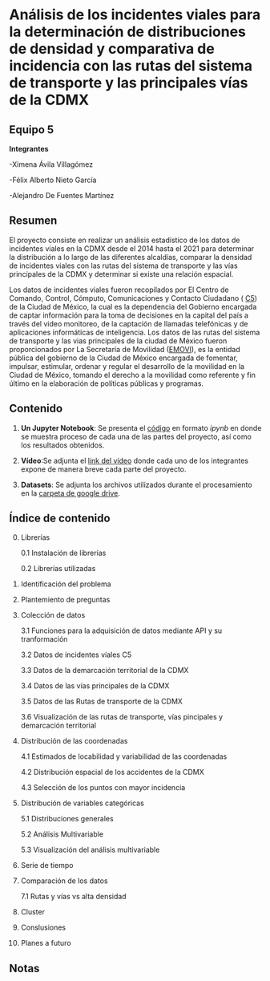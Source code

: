 # Análisis de los incidentes viales para la determinación de distribuciones de densidad y comparativa de incidencia con las rutas del sistema de transporte y las principales vías de la CDMX

## Equipo 5

**Integrantes**

-Ximena Ávila Villagómez

-Félix Alberto Nieto García

-Alejandro De Fuentes Martínez

## Resumen 
El proyecto consiste en realizar un análisis estadístico de los datos de incidentes viales en la CDMX desde el 2014 hasta el 2021 para determinar la distribución a lo largo de las diferentes alcaldías, comparar la densidad de incidentes viales  con las rutas del sistema de transporte y las vías principales de la CDMX y determinar si existe una relación espacial.

Los datos de incidentes viales fueron recopilados por El Centro de Comando, Control, Cómputo, Comunicaciones y Contacto Ciudadano  ( [C5](https://www.c5.cdmx.gob.mx/)) de la Ciudad de México, la cual es la dependencia del Gobierno  encargada de captar información para la toma de decisiones en la capital del país a través del video monitoreo, de la captación de llamadas telefónicas y de aplicaciones informáticas de inteligencia. Los datos de las rutas del sistema de transporte y las vias principales  de la ciudad de México fueron proporcionados por La Secretaría de Movilidad ([EMOVI](https://www.semovi.cdmx.gob.mx/)), es la entidad pública del gobierno de la Ciudad de México encargada de fomentar, impulsar, estimular, ordenar y regular el desarrollo de la movilidad en la Ciudad de México, tomando el derecho a la movilidad como referente y fin último en la elaboración de políticas públicas y programas.


## Contenido

1. **Un Jupyter Notebook**: Se presenta el [código]( ) en formato *ipynb* en donde se muestra proceso de cada una de las partes del proyecto, así como los resultados obtenidos. 

2. **Vídeo**:Se adjunta el [link del vídeo]( ) donde cada uno de los integrantes expone de manera breve cada parte del proyecto.


3. **Datasets**: Se adjunta los archivos utilizados durante el procesamiento en la [carpeta de google drive](https://drive.google.com/drive/folders/1eOCVO0lTw0F0eGiyR4zmuDStKTfZ0Qqh?usp=sharing).


## Índice de contenido

0. Librerías

    0.1 Instalación de librerías

    0.2 Librerías utilizadas

1. Identificación del problema
2. Plantemiento de preguntas
3. Colección de datos

    3.1 Funciones para la adquisición de datos mediante API y su tranformación

    3.2 Datos de incidentes víales C5

    3.3 Datos de la demarcación territorial de la CDMX

    3.4 Datos de las vías principales de la CDMX 

    3.5 Datos de las Rutas de transporte de la CDMX

    3.6 Visualización de las rutas de transporte, vías pincipales y demarcación territorial

4. Distribución de las coordenadas

    4.1 Estimados de locabilidad y variabilidad de las coordenadas

    4.2 Distribución espacial de los accidentes de la CDMX

    4.3 Selección de los puntos con mayor incidencia

5. Distribución de variables categóricas

    5.1 Distribuciones generales

    5.2 Análisis Multivariable

    5.3 Visualización del análisis multivariable

6. Serie de tiempo

7. Comparación de los datos

    7.1 Rutas y vías vs alta densidad 

8. Cluster

9. Conslusiones

10. Planes a futuro


## Notas

